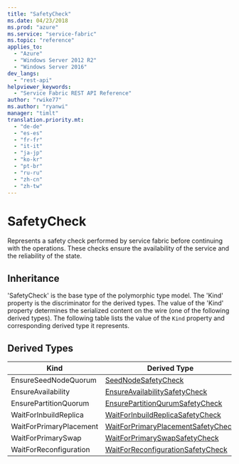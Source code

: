 ```yaml
---
title: "SafetyCheck"
ms.date: 04/23/2018
ms.prod: "azure"
ms.service: "service-fabric"
ms.topic: "reference"
applies_to: 
  - "Azure"
  - "Windows Server 2012 R2"
  - "Windows Server 2016"
dev_langs: 
  - "rest-api"
helpviewer_keywords: 
  - "Service Fabric REST API Reference"
author: "rwike77"
ms.author: "ryanwi"
manager: "timlt"
translation.priority.mt: 
  - "de-de"
  - "es-es"
  - "fr-fr"
  - "it-it"
  - "ja-jp"
  - "ko-kr"
  - "pt-br"
  - "ru-ru"
  - "zh-cn"
  - "zh-tw"
---
```

# SafetyCheck

Represents a safety check performed by service fabric before continuing with the operations. These checks ensure the availability of the service and the reliability of the state.
## Inheritance

'SafetyCheck' is the base type of the polymorphic type model. The 'Kind' property is the discriminator for the derived types. 
The value of the 'Kind' property determines the serialized content on the wire (one of the following derived types). 
The following table lists the value of the `Kind` property and corresponding derived type it represents.
## Derived Types

| Kind | Derived Type |
| --- | --- | 
| EnsureSeedNodeQuorum | [SeedNodeSafetyCheck](sfclient-v62-model-seednodesafetycheck.md) |
| EnsureAvailability | [EnsureAvailabilitySafetyCheck](sfclient-v62-model-ensureavailabilitysafetycheck.md) |
| EnsurePartitionQuorum | [EnsurePartitionQurumSafetyCheck](sfclient-v62-model-ensurepartitionqurumsafetycheck.md) |
| WaitForInbuildReplica | [WaitForInbuildReplicaSafetyCheck](sfclient-v62-model-waitforinbuildreplicasafetycheck.md) |
| WaitForPrimaryPlacement | [WaitForPrimaryPlacementSafetyCheck](sfclient-v62-model-waitforprimaryplacementsafetycheck.md) |
| WaitForPrimarySwap | [WaitForPrimarySwapSafetyCheck](sfclient-v62-model-waitforprimaryswapsafetycheck.md) |
| WaitForReconfiguration | [WaitForReconfigurationSafetyCheck](sfclient-v62-model-waitforreconfigurationsafetycheck.md) |

